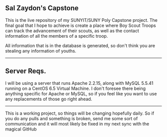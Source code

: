 ## Sal Zaydon's Capstone ##

This is the live repository of my SUNYIT/SUNY Poly Capstone project. The final goal that I hope to achieve is create a place where Boy Scout Troops can track the advancement of their scouts, as well as the contact information of all the members of a specific troop. 

All information that is in the database is generated, so don't think you are stealing any information of youths. 


----------

## Server Reqs. ##
I will be using a server that runs Apache 2.2.15, along with MySQL 5.5.41 running on a CentOS 6.5 Virtual Machine. I don't foresee there being anything specific for Apache or MySQL, so if you feel like you want to use any replacements of those go right ahead. 


----------

This is a working project, so things will be changing hopefully daily. So if you do any pulls and something is broken, send me some sort of communication and it will most likely be fixed in my next sync with the magical GitHub
